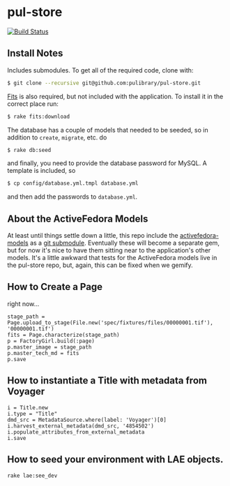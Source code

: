 pul-store
=========

[![Build Status](https://travis-ci.org/pulibrary/pul-store.png?branch=development)](https://travis-ci.org/pulibrary/pul-store)

## Install Notes

Includes submodules. To get all of the required code, clone with:

```bash
$ git clone --recursive git@github.com:pulibrary/pul-store.git
```

[Fits](https://github.com/harvard-lts/fits) is also required, but not included with the application. To install it in the correct place run:

```bash
$ rake fits:download
```

The database has a couple of models that needed to be seeded, so in addition to `create`, `migrate`, etc. do

```bash
$ rake db:seed
```

and finally, you need to provide the database password for MySQL. A template is included, so

```bash
$ cp config/database.yml.tmpl database.yml
```

and then add the passwords to `database.yml`.


## About the ActiveFedora Models

At least until things settle down a little, this repo include the [activefedora-models](https://github.com/pulibrary/activefedora-models) as a [git submodule](http://git-scm.com/book/en/Git-Tools-Submodules). Eventually these will become a separate gem, but for now it's nice to have them sitting near to the application's other models. It's a little awkward that tests for the ActiveFedora models live in the pul-store repo, but, again, this can be fixed when we gemify.


## How to Create a Page

right now...

```
stage_path = Page.upload_to_stage(File.new('spec/fixtures/files/00000001.tif'), '00000001.tif')
fits = Page.characterize(stage_path)
p = FactoryGirl.build(:page)
p.master_image = stage_path
p.master_tech_md = fits
p.save
```

## How to instantiate a Title with metadata from Voyager

```
i = Title.new
i.type = "Title"
dmd_src = MetadataSource.where(label: 'Voyager')[0]
i.harvest_external_metadata(dmd_src, '4854502')
i.populate_attributes_from_external_metadata
i.save
```

## How to seed your environment with LAE objects.
```
rake lae:see_dev
```

